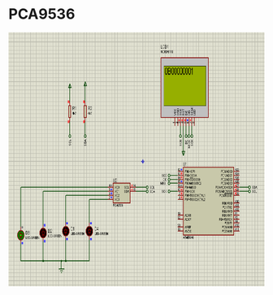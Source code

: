 # PCA9536

<img align="left" width="650" height="500" src="https://github.com/josimarpereiraleite/PCA9536/blob/main/Images/0.png"><br />
<br /><br /><br /><br /><br /><br /><br /><br /><br /><br /><br /><br /><br /><br /><br /><br /><br />
